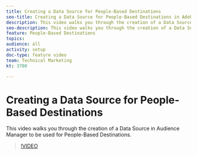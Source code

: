 ```yaml
---
title: Creating a Data Source for People-Based Destinations
seo-title: Creating a Data Source for People-Based Destinations in Adobe Audience Manager
description: This video walks you through the creation of a Data Source in Audience Manager to be used for People-Based Destinations.
seo-description: This video walks you through the creation of a Data Source in Adobe Audience Manager to be used for People-Based Destinations.
feature: People-Based Destinations
topics: 
audience: all
activity: setup
doc-type: feature video
team: Technical Marketing
kt: 3700

---
```


# Creating a Data Source for People-Based Destinations

This video walks you through the creation of a Data Source in Audience Manager to be used for People-Based Destinations.

>[!VIDEO](https://video.tv.adobe.com/v/29006/?quality=12)
